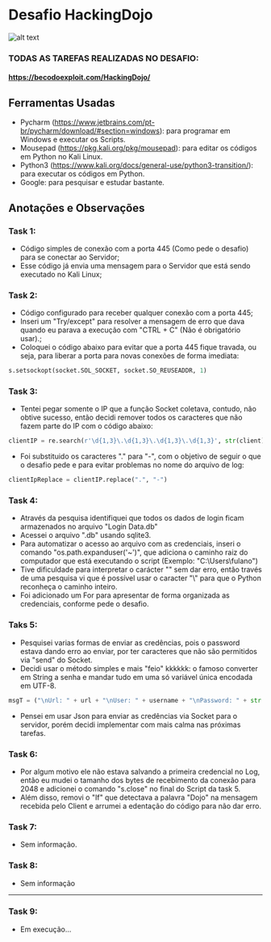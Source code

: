 # Desafio HackingDojo

![alt text](https://becodoexploit.com/HackingDojo/img/logo.png)

### TODAS AS TAREFAS REALIZADAS NO DESAFIO:
#### https://becodoexploit.com/HackingDojo/

## Ferramentas Usadas
- Pycharm (https://www.jetbrains.com/pt-br/pycharm/download/#section=windows): para programar em Windows e executar os Scripts.
- Mousepad (https://pkg.kali.org/pkg/mousepad): para editar os códigos em Python no Kali Linux.
- Python3 (https://www.kali.org/docs/general-use/python3-transition/): para executar os códigos em Python.
- Google: para pesquisar e estudar bastante.

## Anotações e Observações

### Task 1:
- Código simples de conexão com a porta 445 (Como pede o desafio) para se conectar ao Servidor;
- Esse código já envia uma mensagem para o Servidor que está sendo executado no Kali Linux;

### Task 2:
- Código configurado para receber qualquer conexão com a porta 445;
- Inseri um "Try/except" para resolver a mensagem de erro que dava quando eu parava a execução com "CTRL + C" (Não é obrigatório usar).;
- Coloquei o código abaixo para evitar que a porta 445 fique travada, ou seja, para liberar a porta para novas conexões de forma imediata:
```python
s.setsockopt(socket.SOL_SOCKET, socket.SO_REUSEADDR, 1)
```

### Task 3:
- Tentei pegar somente o IP que a função Socket coletava, contudo, não obtive sucesso, então decidi remover todos os caracteres que não fazem parte do IP com o código abaixo:
```python
clientIP = re.search(r'\d{1,3}\.\d{1,3}\.\d{1,3}\.\d{1,3}', str(client)).group()
```
- Foi substituido os caracteres "." para "-", com o objetivo de seguir o que o desafio pede e para evitar problemas no nome do arquivo de log:
```python
clientIpReplace = clientIP.replace(".", "-")
```

### Task 4:
- Através da pesquisa identifiquei que todos os dados de login ficam armazenados no arquivo "Login Data.db"
- Acessei o arquivo ".db" usando sqlite3.
- Para automatizar o acesso ao arquivo com as credenciais, inseri o comando "os.path.expanduser('~')", que adiciona o caminho raiz do computador que está executando o script (Exemplo: "C:\Users\fulano")
- Tive dificuldade para interpretar o carácter "\" sem dar erro, então través de uma pesquisa vi que é possível usar o caracter "\\" para que o Python reconheça o caminho inteiro.
- Foi adicionado um For para apresentar de forma organizada as credenciais, conforme pede o desafio.

### Taks 5:
- Pesquisei varias formas de enviar as credências, pois o password estava dando erro ao enviar, por ter caracteres que não são permitidos via "send" do Socket.
- Decidi usar o método simples e mais "feio" kkkkkk: o famoso converter em String a senha e mandar tudo em uma só variável única encodada em UTF-8.
```python
msgT = ("\nUrl: " + url + "\nUser: " + username + "\nPassword: " + str(password) + "\n")
```
- Pensei em usar Json para enviar as credências via Socket para o servidor, porém decidi implementar com mais calma nas próximas tarefas.

### Task 6:
- Por algum motivo ele não estava salvando a primeira credencial no Log, então eu mudei o tamanho dos bytes de recebimento da conexão para 2048 e adicionei o comando "s.close" no final do Script da task 5.
- Além disso, removi o "If" que detectava a palavra "Dojo" na mensagem recebida pelo Client e arrumei a edentação do código para não dar erro.

### Task 7:
- Sem informação.

### Task 8:
- Sem informação

---

### Task 9:
- Em execução...
